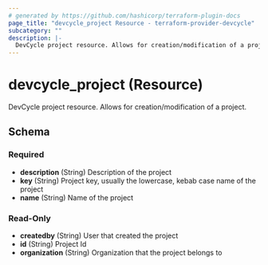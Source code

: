 ```yaml
---
# generated by https://github.com/hashicorp/terraform-plugin-docs
page_title: "devcycle_project Resource - terraform-provider-devcycle"
subcategory: ""
description: |-
  DevCycle project resource. Allows for creation/modification of a project.
---
```


# devcycle_project (Resource)

DevCycle project resource. Allows for creation/modification of a project.



<!-- schema generated by tfplugindocs -->
## Schema

### Required

- **description** (String) Description of the project
- **key** (String) Project key, usually the lowercase, kebab case name of the project
- **name** (String) Name of the project

### Read-Only

- **createdby** (String) User that created the project
- **id** (String) Project Id
- **organization** (String) Organization that the project belongs to


